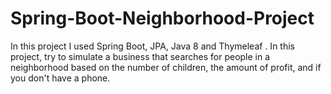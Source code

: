 # Spring-Boot-Neighborhood-Project
In this project I used Spring Boot, JPA, Java 8 and Thymeleaf .
In this project, try to simulate a business that searches for people in a neighborhood based on the number of children,
the amount of profit, and  if you don't have a phone.
